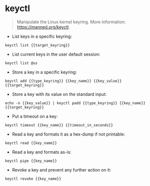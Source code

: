 # keyctl

> Manipulate the Linux kernel keyring.
> More information: <https://manned.org/keyctl>.

- List keys in a specific keyring:

`keyctl list {{target_keyring}}`

- List current keys in the user default session:

`keyctl list @us`

- Store a key in a specific keyring:

`keyctl add {{type_keyring}} {{key_name}} {{key_value}} {{target_keyring}}`

- Store a key with its value on the standard input:

`echo -n {{key_value}} | keyctl padd {{type_keyring}} {{key_name}} {{target_keyring}}`

- Put a timeout on a key:

`keyctl timeout {{key_name}} {{timeout_in_seconds}}`

- Read a key and formats it as a hex-dump if not printable:

`keyctl read {{key_name}}`

- Read a key and formats as-is:

`keyctl pipe {{key_name}}`

- Revoke a key and prevent any further action on it:

`keyctl revoke {{key_name}}`
